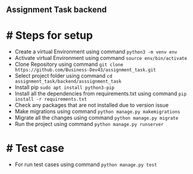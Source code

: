 ## Assignment Task backend

# # Steps for setup
- Create a virtual Environment using command `python3 -m venv env`
- Activate virtual Environment using command `source env/bin/activate`
- Clone Repository using command `git clone https://github.com/Business-Dev43/assignment_task.git`
- Select project folder using command `cd assignment_task/backend/asssignment_task`
- Install pip `sudo apt install python3-pip`
- Install all the dependencies from requirements.txt using command  `pip install -r requirements.txt`
- Check any packages that are not installed due to version issue
- Make migrations using command  `python manage.py makemigrations`
- Migrate all the changes using command `python manage.py migrate`
- Run the project using command `python manage.py runserver`

# # Test case
- For run test cases using command `python manage.py test`
